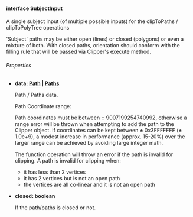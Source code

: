 #### interface SubjectInput

A single subject input (of multiple possible inputs) for the clipToPaths / clipToPolyTree operations

'Subject' paths may be either open (lines) or closed (polygons) or even a mixture of both.
With closed paths, orientation should conform with the filling rule that will be passed via Clipper's execute method.

###### Properties

* **data: [Path](../shared/Path.md) | [Paths](../shared/Paths.md)**
    
    Path / Paths data.
       
    Path Coordinate range:
       
    Path coordinates must be between ± 9007199254740992, otherwise a range error will be thrown when attempting to add the path to the Clipper object.
    If coordinates can be kept between ± 0x3FFFFFFF (± 1.0e+9), a modest increase in performance (approx. 15-20%) over the larger range can be achieved by
    avoiding large integer math.
       
    The function operation will throw an error if the path is invalid for clipping. A path is invalid for clipping when:
    - it has less than 2 vertices
    - it has 2 vertices but is not an open path
    - the vertices are all co-linear and it is not an open path

* **closed: boolean**

    If the path/paths is closed or not.
